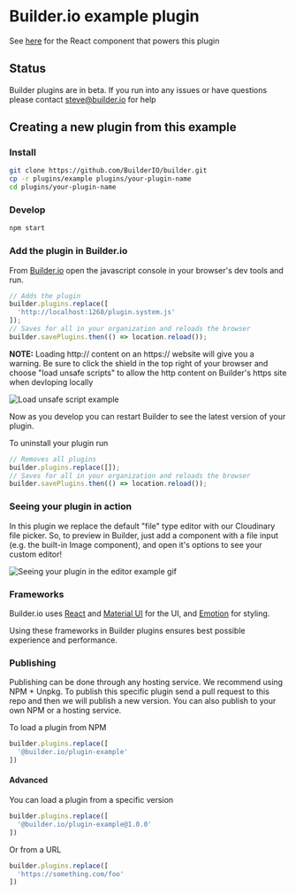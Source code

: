 # Builder.io example plugin

See [here](src/plugin.tsx) for the React component that powers this plugin

## Status

Builder plugins are in beta. If you run into any issues or have questions please
contact steve@builder.io for help

## Creating a new plugin from this example

### Install

```bash
git clone https://github.com/BuilderIO/builder.git
cp -r plugins/example plugins/your-plugin-name
cd plugins/your-plugin-name
```

### Develop

```bash
npm start
```

### Add the plugin in Builder.io

From [Builder.io](https://builder.io) open the javascript console in your browser's dev tools and run.

```js
// Adds the plugin
builder.plugins.replace([
  'http://localhost:1268/plugin.system.js'
]);
// Saves for all in your organization and reloads the browser
builder.savePlugins.then(() => location.reload());
```

**NOTE:** Loading http:// content on an https:// website will give you a warning. Be sure to click the shield in the top right of your browser and choose "load unsafe scripts" to allow the http content on Builder's https site when devloping locally

<img alt="Load unsafe script example" src="https://i.stack.imgur.com/uSaLL.png">

Now as you develop you can restart Builder to see the latest version of your plugin.

To uninstall your plugin run

```js
// Removes all plugins
builder.plugins.replace([]);
// Saves for all in your organization and reloads the browser
builder.savePlugins.then(() => location.reload());
```

### Seeing your plugin in action

In this plugin we replace the default "file" type editor with our Cloudinary file picker. So, to preview in Builder, just add a component with a file input (e.g. the built-in Image component), and open it's options to see your custom editor!

<img src="https://i.imgur.com/uVOLn7A.gif" alt="Seeing your plugin in the editor example gif">

### Frameworks

Builder.io uses [React](https://github.com/facebook/react) and [Material UI](https://github.com/mui-org/material-ui) for the UI, and [Emotion](https://github.com/emotion-js/emotion) for styling.

Using these frameworks in Builder plugins ensures best possible experience and performance.


### Publishing

Publishing can be done through any hosting service. We recommend using NPM + Unpkg.
To publish this specific plugin send a pull request to this repo and then we will publish a new version.
You can also publish to your own NPM or a hosting service.

To load a plugin from NPM

```js
builder.plugins.replace([
  '@builder.io/plugin-example'
])
```

#### Advanced

You can load a plugin from a specific version

```js
builder.plugins.replace([
  '@builder.io/plugin-example@1.0.0'
])
```

Or from a URL

```js
builder.plugins.replace([
  'https://something.com/foo'
])
```
